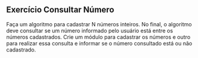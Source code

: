 ## Exercício Consultar Número
Faça um algoritmo para cadastrar N números inteiros. No final, o algoritmo deve consultar se um número informado pelo usuário está entre os números cadastrados. Crie um módulo para cadastrar os números e outro para realizar essa consulta e informar se o número consultado está ou não cadastrado.